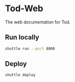 # Tod-Web

The web documentation for Tod.

## Run locally

```bash
shuttle run --port 8000
```

## Deploy

```bash
shuttle deploy
```
